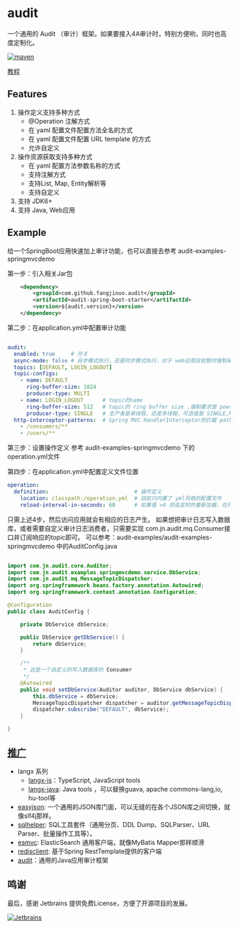 # audit
一个通用的 Audit （审计）框架。如果要接入4A审计时，特别方便哟，同时也高度定制化。

[![maven](https://img.shields.io/badge/maven-v2.2.3-green.svg)](https://search.maven.org/search?q=g:com.github.fangjinuo.audit%20AND%20v:2.2.3)

[教程](./.wiki/index.md)


## Features
1. 操作定义支持多种方式
    + @Operation 注解方式
    + 在 yaml 配置文件配置方法全名的方式
    + 在 yaml 配置文件配置 URL template 的方式
    + 允许自定义
2. 操作资源获取支持多种方式
    + 在 yaml 配置方法参数名称的方式
    + 支持注解方式
    + 支持List, Map, Entity解析等
    + 支持自定义
3. 支持 JDK6+
4. 支持 Java, Web应用

## Example
给一个SpringBoot应用快速加上审计功能，也可以直接去参考 audit-examples-springmvcdemo 

第一步：引入相关Jar包
```xml
    <dependency>
        <groupId>com.github.fangjinuo.audit</groupId>
        <artifactId>audit-spring-boot-starter</artifactId>
        <version>${audit.version}</version>
    </dependency>
```
第二步：在application.yml中配置审计功能
```yaml

audit:
  enabled: true     # 开关
  async-mode: false # 异步模式执行，还是同步模式执行，对于 web应用目前暂时强制采用同步模式
  topics: [DEFAULT, LOGIN_LOGOUT]
  topic-configs:
    - name: DEFAULT
      ring-buffer-size: 1024
      producer-type: MULTI
    - name: LOGIN_LOGOUT      # topic的name
      ring-buffer-size: 512   # topic的 ring buffer size ,强制要求是 pow(2)
      producer-type: SINGLE   # 生产者是单线程，还是多线程，可选值是 SINGLE,MULTI
  http-interceptor-patterns:  # Spring MVC HandlerInterceptor的拦截 pathPatterns
    - /consumers/**
    - /users/**


```

第三步：设置操作定义
参考 audit-examples-springmvcdemo 下的 operation.yml文件

第四步：在application.yml中配置定义文件位置
```yml
operation:
  definition:                           # 操作定义
    location: classpath:/operation.yml  # 目前只内置了 yml风格的配置文件
    reload-interval-in-seconds: 60      # 如果值 >0 则会定时的重新加载，在开发环境下有很有用
```

只需上述4步，然后访问应用就会有相应的日志产生。
如果想把审计日志写入数据库，或者需要自定义审计日志消费者，只需要实现 com.jn.audit.mq.Consumer接口并订阅响应的topic即可。
可以参考：audit-examples/audit-examples-springmvcdemo 中的AuditConfig.java
```java

import com.jn.audit.core.Auditor;
import com.jn.audit.examples.springmvcdemo.service.DbService;
import com.jn.audit.mq.MessageTopicDispatcher;
import org.springframework.beans.factory.annotation.Autowired;
import org.springframework.context.annotation.Configuration;

@Configuration
public class AuditConfig {

    private DbService dbService;

    public DbService getDbService() {
        return dbService;
    }

    /**
     * 这是一个自定义的写入数据库的 Consumer
     */
    @Autowired
    public void setDbService(Auditor auditor, DbService dbService) {
        this.dbService = dbService;
        MessageTopicDispatcher dispatcher = auditor.getMessageTopicDispatcher();
        dispatcher.subscribe("DEFAULT", dbService);
    }

}

```




##  [推广](https://github.com/fangjinuo)
+ langx 系列
    - [langx-js](https://github.com/fangjinuo/langx-js)：TypeScript, JavaScript tools
    - [langx-java](https://github.com/fangjinuo/langx-java): Java tools ，可以替换guava, apache commons-lang,io, hu-tool等
+ [easyjson](https://github.com/fangjinuo/easyjson): 一个通用的JSON库门面，可以无缝的在各个JSON库之间切换，就像slf4j那样。
+ [sqlhelper](https://github.com/fangjinuo/sqlhelper): SQL工具套件（通用分页、DDL Dump、SQLParser、URL Parser、批量操作工具等）。
+ [esmvc](https://github.com/fangjinuo/es-mvc): ElasticSearch 通用客户端，就像MyBatis Mapper那样顺滑
+ [redisclient](https://github.com/fangjinuo/redisclient): 基于Spring RestTemplate提供的客户端
+ [audit](https://github.com/fangjinuo/audit)：通用的Java应用审计框架

## 鸣谢
最后，感谢 Jetbrains 提供免费License，方便了开源项目的发展。

[![Jetbrains](https://github.com/fangjinuo/sqlhelper/blob/master/_images/jetbrains.png)](https://www.jetbrains.com/zh-cn/)

